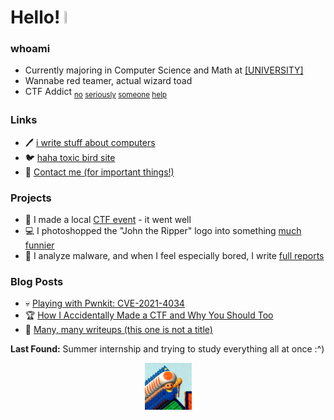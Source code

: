 # Hello! <img src="https://media.giphy.com/media/hvRJCLFzcasrR4ia7z/giphy.gif" style="width:2%;height:2%">

### whoami
- Currently majoring in Computer Science and Math at [[UNIVERSITY]](https://www.youtube.com/watch?v=dQw4w9WgXcQ)
- Wannabe red teamer, actual wizard toad
- CTF Addict <sub>[no](https://tryhackme.com/p/An00bRektn) [seriously](https://app.hackthebox.eu/users/483018) [someone](https://www.cryptohack.org/user/An00bRektn/) [help](https://ctftime.org/user/117900)</sub>

### Links
- 🖊️ [i write stuff about computers](https://an00brektn.github.io/)
- 🐦 [haha toxic bird site](https://twitter.com/An00bRektn)
- 📧 [Contact me (for important things!)](mail-to:rsyed.business404@gmail.com)

### Projects
- 🚩 I made a local [CTF event](https://github.com/An00bRektn/flyer-ctf) - it went well
- 💻 I photoshopped the "John the Ripper" logo into something [much funnier](https://github.com/An00bRektn/john-the-child)
- 👾 I analyze malware, and when I feel especially bored, I write [full reports](https://github.com/An00bRektn/malware-analysis-reports)

### Blog Posts
- 💀 [Playing with Pwnkit: CVE-2021-4034](https://an00brektn.github.io/pwnkit/)
- 🏆 [How I Accidentally Made a CTF and Why You Should Too](https://an00brektn.github.io/so-i-made-a-ctf/)
- 💾 [Many, many writeups (this one is not a title)](https://an00brektn.github.io/tags/)

**Last Found:** Summer internship and trying to study everything all at once :^)

<p align="center">
    <img src = "./wizzyboy.jpg" width="75px">
</p>
<!--
**An00bRektn/An00bRektn** is a ✨ _special_ ✨ repository because its `README.md` (this file) appears on your GitHub profile.
I also do drum stuff but that felt weird and out of place to include so I'll throw it here idk you don't know me stop being parasocial about it wait no stop googling me pls dont no need to osint we're all cool here i'm chill you're chill let's just vibe
-->
